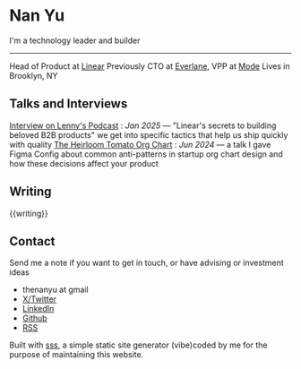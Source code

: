 # Nan Yu
I'm a technology leader and builder

---

Head of Product at [Linear](https://linear.app)
Previously CTO at [Everlane](https://www.everlane.com/), VPP at [Mode](https://mode.com/)
Lives in Brooklyn, NY

## Talks and Interviews

[Interview on Lenny's Podcast](https://www.youtube.com/watch?v=nTr21kgCFF4)
: *Jan 2025* — "Linear's secrets to building beloved B2B products" we get into specific tactics that help us ship quickly with quality
[The Heirloom Tomato Org Chart](https://www.youtube.com/watch?v=I4vvBidQcck)
: *Jun 2024* — a talk I gave Figma Config about common anti-patterns in startup org chart design and how these decisions affect your product

## Writing

{{writing}}

## Contact

Send me a note if you want to get in touch, or have advising or investment ideas

- thenanyu at gmail
- [X/Twitter](https://x.com/thenanyu)
- [LinkedIn](https://www.linkedin.com/in/thenanyu/)
- [Github](https://github.com/thenanyu)
- [RSS](feed.xml)


<div class="footnotes" markdown='1'>
  Built with <a href="https://github.com/thenanyu/sss">sss</a>, a simple static site generator (vibe)coded by me for the purpose of maintaining this&nbsp;website.
</div>
